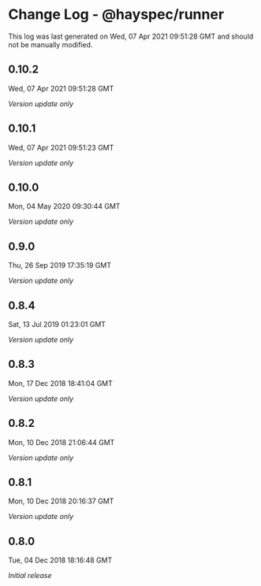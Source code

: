 # Change Log - @hayspec/runner

This log was last generated on Wed, 07 Apr 2021 09:51:28 GMT and should not be manually modified.

## 0.10.2
Wed, 07 Apr 2021 09:51:28 GMT

*Version update only*

## 0.10.1
Wed, 07 Apr 2021 09:51:23 GMT

*Version update only*

## 0.10.0
Mon, 04 May 2020 09:30:44 GMT

*Version update only*

## 0.9.0
Thu, 26 Sep 2019 17:35:19 GMT

*Version update only*

## 0.8.4
Sat, 13 Jul 2019 01:23:01 GMT

*Version update only*

## 0.8.3
Mon, 17 Dec 2018 18:41:04 GMT

*Version update only*

## 0.8.2
Mon, 10 Dec 2018 21:06:44 GMT

*Version update only*

## 0.8.1
Mon, 10 Dec 2018 20:16:37 GMT

*Version update only*

## 0.8.0
Tue, 04 Dec 2018 18:16:48 GMT

*Initial release*

